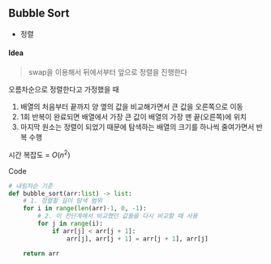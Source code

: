 ## Bubble Sort

- 정렬



#### Idea

> swap을 이용해서 뒤에서부터 앞으로 정렬을 진행한다



오름차순으로 정렬한다고 가정했을 때

1. 배열의 처음부터 끝까지 양 옆의 값을 비교해가면서 큰 값을 오른쪽으로 이동
2. 1회 반복이 완료되면 배열에서 가장 큰 값이 배열의 가장 맨 끝(오른쪽)에 위치
3. 마지막 원소는 정렬이 되었기 때문에 탐색하는 배열의 크기를 하나씩 줄여가면서 반복 수행



시간 복잡도 = $O({n}^2)$



Code

```python
# 내림차순 기준
def bubble_sort(arr:list) -> list:
    # 1. 정렬할 길이 탐색 범위
    for i in range(len(arr)-1, 0, -1):
        # 2. 이 전단계에서 비교했던 값들을 다시 비교할 때 사용
        for j in range(i):
            if arr[j] < arr[j + 1]:
                arr[j], arr[j + 1] = arr[j + 1], arr[j]

    return arr
```

